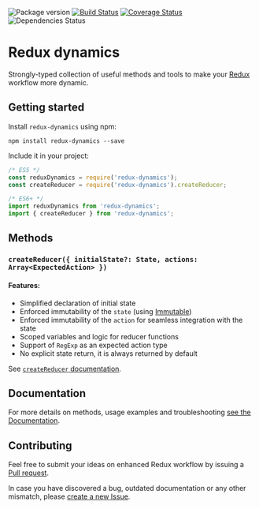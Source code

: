 ![Package version](https://badge.fury.io/js/redux-dynamics.svg)
[![Build Status](https://travis-ci.org/kettanaito/redux-dynamics.svg?branch=master)](https://travis-ci.org/kettanaito/redux-dynamics)
[![Coverage Status](https://coveralls.io/repos/github/kettanaito/redux-dynamics/badge.svg)](https://coveralls.io/github/kettanaito/redux-dynamics)
![Dependencies Status](https://david-dm.org/kettanaito/redux-dynamics.svg)

# Redux dynamics
Strongly-typed collection of useful methods and tools to make your [Redux](http://redux.js.org/) workflow more dynamic.

## Getting started
Install `redux-dynamics` using npm:
```basg
npm install redux-dynamics --save
```

Include it in your project:
```js
/* ES5 */
const reduxDynamics = require('redux-dynamics');
const createReducer = require('redux-dynamics').createReducer;

/* ES6+ */
import reduxDynamics from 'redux-dynamics';
import { createReducer } from 'redux-dynamics';
```

## Methods
### `createReducer({ initialState?: State, actions: Array<ExpectedAction> })`
#### Features:
* Simplified declaration of initial state
* Enforced immutability of the `state` (using [Immutable](https://facebook.github.io/immutable-js))
* Enforced immutability of the `action` for seamless integration with the state
* Scoped variables and logic for reducer functions
* Support of `RegExp` as an expected action type
* No explicit state return, it is always returned by default

See [`createReducer` documentation](./docs/api/createReducer.md).

## Documentation
For more details on methods, usage examples and troubleshooting [see the Documentation](./docs).

## Contributing
Feel free to submit your ideas on enhanced Redux workflow by issuing a [Pull request](https://github.com/kettanaito/redux-dynamics/pulls).

In case you have discovered a bug, outdated documentation or any other mismatch, please [create a new Issue](https://github.com/kettanaito/redux-dynamics/issues).
